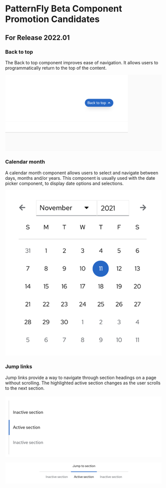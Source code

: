 # PatternFly Beta Component Promotion Candidates
## For Release 2022.01

### Back to top
The Back to top component improves ease of navigation. It allows users to programmatically return to the top of the content.

![back-to-top](./img/back-to-top.png)

### Calendar month
A calendar month component allows users to select and navigate between days, months and/or years. This component is usually used with the date picker component, to display date options and selections. 

![calendar-month](./img/calendar-month.png)

### Jump links
Jump links provide a way to navigate through section headings on a page without scrolling. The highlighted active section changes as the user scrolls to the next section.

![jump-links-vertical](./img/jump-links-vertical.png)

![jump-links-horizontal](./img/jump-links-horizontal.png)